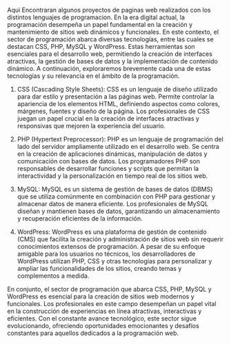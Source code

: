 Aqui Encontraran algunos proyectos de paginas web realizados con los distintos lenguajes de programacion.
En la era digital actual, la programación desempeña un papel fundamental en la creación y mantenimiento de sitios web dinámicos y funcionales. En este contexto, el sector de programación abarca diversas tecnologías, entre las cuales se destacan CSS, PHP, MySQL y WordPress. Estas herramientas son esenciales para el desarrollo web, permitiendo la creación de interfaces atractivas, la gestión de bases de datos y la implementación de contenido dinámico. A continuación, exploraremos brevemente cada una de estas tecnologías y su relevancia en el ámbito de la programación.

1. CSS (Cascading Style Sheets):
CSS es un lenguaje de diseño utilizado para dar estilo y presentación a las páginas web. Permite controlar la apariencia de los elementos HTML, definiendo aspectos como colores, márgenes, fuentes y diseño de la página. Los profesionales de CSS juegan un papel crucial en la creación de interfaces atractivas y responsivas que mejoren la experiencia del usuario.

2. PHP (Hypertext Preprocessor):
PHP es un lenguaje de programación del lado del servidor ampliamente utilizado en el desarrollo web. Se centra en la creación de aplicaciones dinámicas, manipulación de datos y comunicación con bases de datos. Los programadores PHP son responsables de desarrollar funciones y scripts que permitan la interactividad y la personalización en tiempo real de los sitios web.

3. MySQL:
MySQL es un sistema de gestión de bases de datos (DBMS) que se utiliza comúnmente en combinación con PHP para gestionar y almacenar datos de manera eficiente. Los profesionales de MySQL diseñan y mantienen bases de datos, garantizando un almacenamiento y recuperación eficientes de la información.

4. WordPress:
WordPress es una plataforma de gestión de contenido (CMS) que facilita la creación y administración de sitios web sin requerir conocimientos extensos de programación. A pesar de su enfoque amigable para los usuarios no técnicos, los desarrolladores de WordPress utilizan PHP, CSS y otras tecnologías para personalizar y ampliar las funcionalidades de los sitios, creando temas y complementos a medida.

En conjunto, el sector de programación que abarca CSS, PHP, MySQL y WordPress es esencial para la creación de sitios web modernos y funcionales. Los profesionales en este campo desempeñan un papel vital en la construcción de experiencias en línea atractivas, interactivas y eficientes. Con el constante avance tecnológico, este sector sigue evolucionando, ofreciendo oportunidades emocionantes y desafíos constantes para aquellos dedicados a la programación web.
